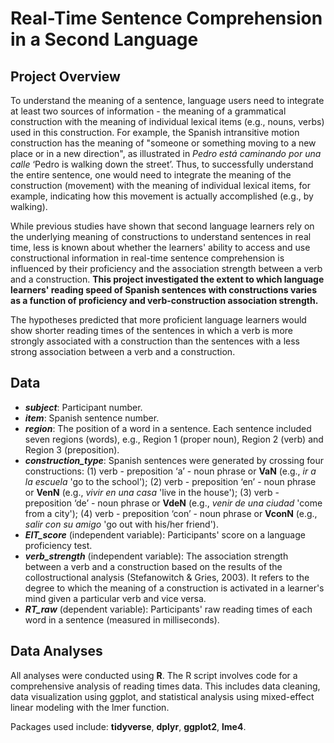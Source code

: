 # <b>Real-Time Sentence Comprehension in a Second Language</b>

## Project Overview

To understand the meaning of a sentence, language users need to integrate at least two sources of information - the meaning of a grammatical construction with the meaning of individual lexical items (e.g., nouns, verbs) used in this construction. For example, the Spanish intransitive motion construction has the meaning of "someone or something moving to a new place or in a new direction", as illustrated in *Pedro está caminando por una calle* ‘Pedro is walking down the street’. Thus, to successfully understand the entire sentence, one would need to integrate the meaning of the construction (movement) with the meaning of individual lexical items, for example, indicating how this movement is actually accomplished (e.g., by walking). 

While previous studies have shown that second language learners rely on the underlying meaning of constructions to understand sentences in real time, less is known about whether the learners' ability to access and use constructional information in real-time sentence comprehension is influenced by their proficiency and the association strength between a verb and a construction. <b>This project investigated the extent to which language learners' reading speed of Spanish sentences with constructions varies as a function of proficiency and verb-construction association strength.</b>

The hypotheses predicted that more proficient language learners would show shorter reading times of the sentences in which a verb is more strongly associated with a construction than the sentences with a less strong association between a verb and a construction.

## Data

* ***subject***: Participant number.
* ***item***: Spanish sentence number.
* ***region***: The position of a word in a sentence. Each sentence included seven regions (words), e.g., Region 1 (proper noun), Region 2 (verb) and Region 3 (preposition).
* ***construction_type***: Spanish sentences were generated by crossing four constructions: (1) verb - preposition ‘a’ - noun phrase or <b>VaN</b> (e.g., *ir a la escuela* 'go to the school'); (2) verb - preposition ‘en’ - noun phrase or <b>VenN</b> 
 (e.g., *vivir en una casa* 'live in the house'); (3) verb - preposition ‘de’ - noun phrase or <b>VdeN</b> (e.g., *venir de una ciudad* 'come from a city'); (4) verb - preposition ‘con’ - noun phrase or <b>VconN</b> (e.g., *salir con su amigo* 'go out with his/her friend').
* ***EIT_score*** (independent variable): Participants' score on a language proficiency test.
* ***verb_strength*** (independent variable): The association strength between a verb and a construction based on the results of the collostructional analysis (Stefanowitch & Gries, 2003). It refers to the degree to which the meaning of a construction is activated in a learner's mind given a particular verb and vice versa.
* ***RT_raw*** (dependent variable): Participants' raw reading times of each word in a sentence (measured in milliseconds).

## Data Analyses

All analyses were conducted using <b>R</b>. The R script involves code for a comprehensive analysis of reading times data. This includes data cleaning, data visualization using ggplot, and statistical analysis using mixed-effect linear modeling with the lmer function.  

Packages used include: <b>tidyverse</b>, <b>dplyr</b>, <b>ggplot2</b>, <b>lme4</b>.
